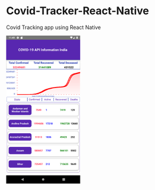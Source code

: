 # Covid-Tracker-React-Native
Covid Tracking app using React Native

<img src="https://github.com/Harikrishnan24/Covid-Tracker-React-Native/blob/main/assets/Screenshot_1635229145.png" height="400" width="200" />

